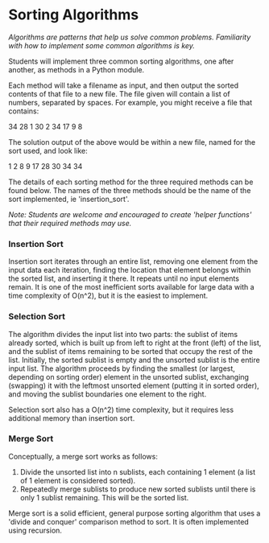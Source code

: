 # Sorting Algorithms
_Algorithms are patterns that help us solve common problems. Familiarity with how to implement some common algorithms is key._

Students will implement three common sorting algorithms, one after another, as methods in a Python module.

Each method will take a filename as input, and then output the sorted contents of that file to a new file. The file given will contain a list of numbers, separated by spaces. For example, you might receive a file that contains:

34 28 1 30 2 34 17 9 8

The solution output of the above would be within a new file, named for the sort used, and look like:

1 2 8 9 17 28 30 34 34  

The details of each sorting method for the three required methods can be found below. The names of the three methods should be the name of the sort implemented, ie 'insertion_sort'.

_Note: Students are welcome and encouraged to create 'helper functions' that their required methods may use._

### Insertion Sort
Insertion sort iterates through an entire list, removing one element from the input data each iteration, finding the location that element belongs within the sorted list, and inserting it there. It repeats until no input elements remain. It is one of the most inefficient sorts available for large data with a time complexity of O(n^2), but it is the easiest to implement.

### Selection Sort
The algorithm divides the input list into two parts: the sublist of items already sorted, which is built up from left to right at the front (left) of the list, and the sublist of items remaining to be sorted that occupy the rest of the list. Initially, the sorted sublist is empty and the unsorted sublist is the entire input list. The algorithm proceeds by finding the smallest (or largest, depending on sorting order) element in the unsorted sublist, exchanging (swapping) it with the leftmost unsorted element (putting it in sorted order), and moving the sublist boundaries one element to the right.

Selection sort also has a O(n^2) time complexity, but it requires less additional memory than insertion sort.

### Merge Sort
Conceptually, a merge sort works as follows:

1. Divide the unsorted list into n sublists, each containing 1 element (a list of 1 element is considered sorted).
2. Repeatedly merge sublists to produce new sorted sublists until there is only 1 sublist remaining. This will be the sorted list.

Merge sort is a solid efficient, general purpose sorting algorithm that uses a 'divide and conquer' comparison method to sort. It is often implemented using recursion.
